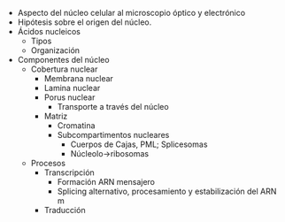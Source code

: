 - Aspecto del núcleo celular al microscopio óptico y electrónico
- Hipótesis sobre el origen del núcleo.
- Ácidos nucleicos
	- Tipos
	- Organización
- Componentes del núcleo
	- Cobertura nuclear
		- Membrana nuclear 
		- Lamina nuclear
		- Porus nuclear
			- Transporte a través del núcleo
		- Matriz
			- Cromatina
			- Subcompartimentos nucleares
				- Cuerpos de Cajas, PML; Splicesomas
				- Núcleolo→ribosomas
	- Procesos
		- Transcripción
			- Formación ARN mensajero
			- Splicing alternativo, procesamiento y estabilización del ARN m
		- Traducción
